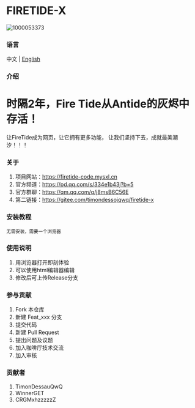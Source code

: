 # FIRETIDE-X

![1000053373](https://github.com/user-attachments/assets/658c37b4-8341-4600-b70a-a9d7ef10e2ff)

### 语言

中文 | [English](./README.en.md)

### 介绍

# 时隔2年，Fire Tide从Antide的灰烬中存活！
让FireTide成为网页，让它拥有更多功能，
让我们坚持下去，成就最美潮汐！！！

### 关于

1.  项目网站：https://firetide-code.mysxl.cn
2.  官方频道：https://pd.qq.com/s/334e1b43j?b=5
3.  官方群聊：https://qm.qq.com/q/j8msB6C56E
5.  第二链接：https://gitee.com/timondessojqwq/firetide-x

### 安装教程

    无需安装，需要一个浏览器

### 使用说明

1.  用浏览器打开即刻体验
2.  可以使用html编辑器编辑
3.  修改后可上传Release分支

### 参与贡献

1.  Fork 本仓库
2.  新建 Feat_xxx 分支
3.  提交代码
4.  新建 Pull Request
5.  提出问题及议题
6.  加入咖啡厅技术交流
7.  加入审核

### 贡献者

1.  TimonDessauQwQ
2.  WinnerGET
3.  CRGMxhzzzzzZ
